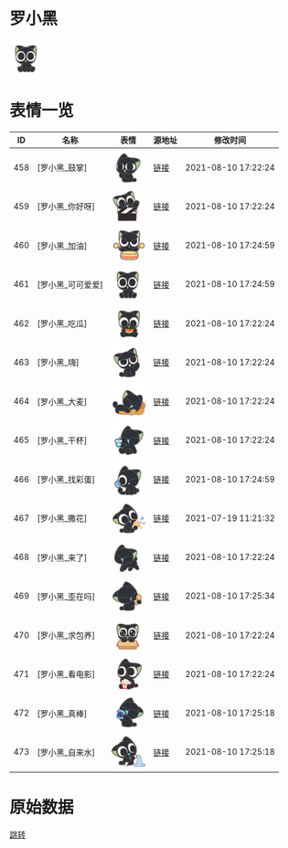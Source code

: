 # 罗小黑

<img src="./cover.png" height="60" alt="cover" />

# 表情一览

|ID|名称|表情|源地址|修改时间|
|----|----|----|----|----|
|458|[罗小黑_鼓掌]|<img src="./pic/000458_%5B罗小黑_鼓掌%5D.png" height="60" alt="鼓掌"/>|[链接](http://i0.hdslb.com/bfs/emote/622ce9f5ec001269203aaaf8339dffdc7d67d2a3.png)|2021-08-10 17:22:24|
|459|[罗小黑_你好呀]|<img src="./pic/000459_%5B罗小黑_你好呀%5D.png" height="60" alt="你好呀"/>|[链接](http://i0.hdslb.com/bfs/emote/65728d4bedb13fd75c1555c9c4c9de67d276b153.png)|2021-08-10 17:22:24|
|460|[罗小黑_加油]|<img src="./pic/000460_%5B罗小黑_加油%5D.png" height="60" alt="加油"/>|[链接](http://i0.hdslb.com/bfs/emote/50d9d9e5f57c202be83cdfdba812a15524d02406.png)|2021-08-10 17:24:59|
|461|[罗小黑_可可爱爱]|<img src="./pic/000461_%5B罗小黑_可可爱爱%5D.png" height="60" alt="可可爱爱"/>|[链接](http://i0.hdslb.com/bfs/emote/bcdfa28cd019333cdb243c3a8d73374236924585.png)|2021-08-10 17:24:59|
|462|[罗小黑_吃瓜]|<img src="./pic/000462_%5B罗小黑_吃瓜%5D.png" height="60" alt="吃瓜"/>|[链接](http://i0.hdslb.com/bfs/emote/57d8965331c9fb87afa1756416b622a22e406c43.png)|2021-08-10 17:22:24|
|463|[罗小黑_嗨]|<img src="./pic/000463_%5B罗小黑_嗨%5D.png" height="60" alt="嗨"/>|[链接](http://i0.hdslb.com/bfs/emote/7f5e00355af3331964884f27611cc9a0c64e5ce7.png)|2021-08-10 17:22:24|
|464|[罗小黑_大麦]|<img src="./pic/000464_%5B罗小黑_大麦%5D.png" height="60" alt="大麦"/>|[链接](http://i0.hdslb.com/bfs/emote/0f5a51e0272c5fcc2c318e078e92e0f8fea77980.png)|2021-08-10 17:22:24|
|465|[罗小黑_干杯]|<img src="./pic/000465_%5B罗小黑_干杯%5D.png" height="60" alt="干杯"/>|[链接](http://i0.hdslb.com/bfs/emote/04cf6b7a2f0f24909e1894694daa5c6c668e1f17.png)|2021-08-10 17:22:24|
|466|[罗小黑_找彩蛋]|<img src="./pic/000466_%5B罗小黑_找彩蛋%5D.png" height="60" alt="找彩蛋"/>|[链接](http://i0.hdslb.com/bfs/emote/59e34db87c0cb601a5e100c2db0ccfb2894aa02f.png)|2021-08-10 17:24:59|
|467|[罗小黑_撒花]|<img src="./pic/000467_%5B罗小黑_撒花%5D.png" height="60" alt="撒花"/>|[链接](http://i0.hdslb.com/bfs/emote/bbaaaa40328f32f3e3e41ffc77a70c057d0a13ad.png)|2021-07-19 11:21:32|
|468|[罗小黑_来了]|<img src="./pic/000468_%5B罗小黑_来了%5D.png" height="60" alt="来了"/>|[链接](http://i0.hdslb.com/bfs/emote/fd1950da6509171ba144d138c4d0a81f0840794e.png)|2021-08-10 17:22:24|
|469|[罗小黑_歪在吗]|<img src="./pic/000469_%5B罗小黑_歪在吗%5D.png" height="60" alt="歪在吗"/>|[链接](http://i0.hdslb.com/bfs/emote/0caf23cc530b0e021c32c623dee045160a2449fa.png)|2021-08-10 17:25:34|
|470|[罗小黑_求包养]|<img src="./pic/000470_%5B罗小黑_求包养%5D.png" height="60" alt="求包养"/>|[链接](http://i0.hdslb.com/bfs/emote/2277c2b72646cf22a7217897f3cd62c5c80a6451.png)|2021-08-10 17:22:24|
|471|[罗小黑_看电影]|<img src="./pic/000471_%5B罗小黑_看电影%5D.png" height="60" alt="看电影"/>|[链接](http://i0.hdslb.com/bfs/emote/eedd49d8d1d6c5b0eafc3e0a10966f508a7ab6f1.png)|2021-08-10 17:22:24|
|472|[罗小黑_真棒]|<img src="./pic/000472_%5B罗小黑_真棒%5D.png" height="60" alt="真棒"/>|[链接](http://i0.hdslb.com/bfs/emote/f03fbb80a7939eafa4819388df80e9c777e8ab7d.png)|2021-08-10 17:25:18|
|473|[罗小黑_自来水]|<img src="./pic/000473_%5B罗小黑_自来水%5D.png" height="60" alt="自来水"/>|[链接](http://i0.hdslb.com/bfs/emote/4a0c602ed9d4f1e5550c0595ea63653a9cbf88bd.png)|2021-08-10 17:25:18|

# 原始数据

[跳转](./raw.json)

